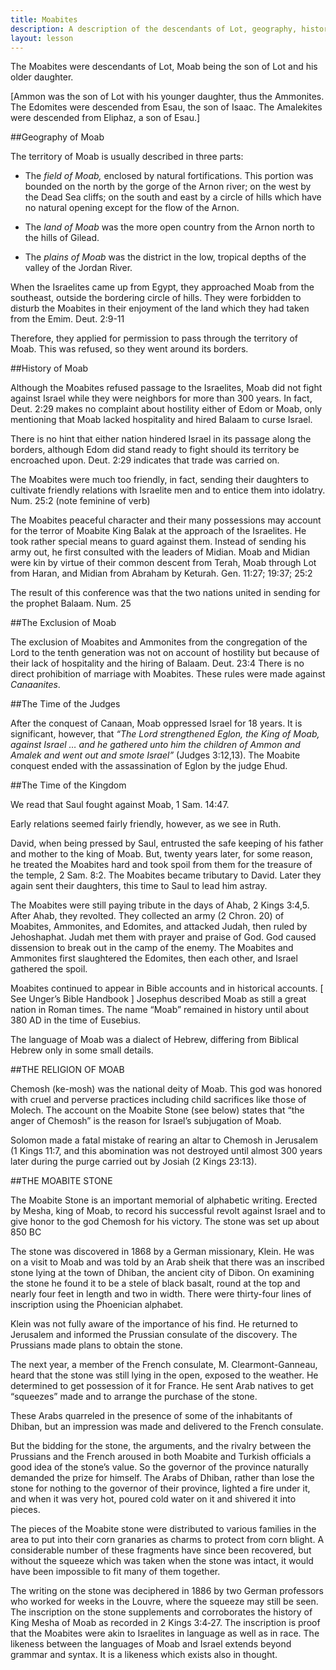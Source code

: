 ```yaml
---
title: Moabites
description: A description of the descendants of Lot, geography, history, religion, relationship to Judges and Ruth. The Moabite Stone.
layout: lesson
---
```



The Moabites were descendants of Lot, Moab being the son of Lot and his older daughter.

[Ammon was the son of Lot with his younger daughter, thus the Ammonites. The Edomites were descended from Esau, the son of Isaac. The Amalekites were descended from Eliphaz, a son of Esau.]

##Geography of Moab 

The territory of Moab is usually described in three parts:

* The *field of Moab,* enclosed by natural fortifications. This portion was bounded on the north by the gorge of the Arnon river; on the west by the Dead Sea cliffs; on the south and east by a circle of hills which have no natural opening except for the flow of the Arnon.

* The *land of Moab* was the more open country from the Arnon north to the hills of Gilead.

* The *plains of Moab* was the district in the low, tropical depths of the valley of the Jordan River.

When the Israelites came up from Egypt, they approached Moab from the southeast, outside the bordering circle of hills. They were forbidden to disturb the Moabites in their enjoyment of the land which they had taken from the Emim. Deut. 2:9-11

Therefore, they applied for permission to pass through the territory of Moab. This was refused, so they went around its borders.

##History of Moab 

Although the Moabites refused passage to the Israelites, Moab did not fight against Israel while they were neighbors for more than 300 years. In fact, Deut. 2:29 makes no complaint about hostility either of Edom or Moab, only mentioning that Moab lacked hospitality and hired Balaam to curse Israel.

There is no hint that either nation hindered Israel in its passage along the borders, although Edom did stand ready to fight should its territory be encroached upon. Deut. 2:29 indicates that trade was carried on.

The Moabites were much too friendly, in fact, sending their daughters to cultivate friendly relations with Israelite men and to entice them into idolatry. Num. 25:2 (note feminine of verb)

The Moabites peaceful character and their many possessions may account for the terror of Moabite King Balak at the approach of the Israelites. He took rather special means to guard against them. Instead of sending his army out, he first consulted with the leaders of Midian. Moab and Midian were kin by virtue of their common descent from Terah, Moab through Lot from Haran, and Midian from Abraham by Keturah. Gen. 11:27; 19:37; 25:2

The result of this conference was that the two nations united in sending for the prophet Balaam. Num. 25

##The Exclusion of Moab

The exclusion of Moabites and Ammonites from the congregation of the Lord to the tenth generation was not on account of hostility but because of their lack of hospitality and the hiring of Balaam. Deut. 23:4 There is no direct prohibition of marriage with Moabites. These rules were made against *Canaanites*.

##The Time of the Judges

After the conquest of Canaan, Moab oppressed Israel for 18 years. It is significant, however, that _“The Lord strengthened Eglon, the King of Moab, against Israel … and he gathered unto him the children of Ammon and Amalek and went out and smote Israel”_ (Judges 3:12,13). The Moabite conquest ended with the assassination of Eglon by the judge Ehud.

##The Time of the Kingdom

We read that Saul fought against Moab, 1 Sam. 14:47.

Early relations seemed fairly friendly, however, as we see in Ruth.

David, when being pressed by Saul, entrusted the safe keeping of his father and mother to the king of Moab. But, twenty years later, for some reason, he treated the Moabites hard and took spoil from them for the treasure of the temple, 2 Sam. 8:2. The Moabites became tributary to David. Later they again sent their daughters, this time to Saul to lead him astray.

The Moabites were still paying tribute in the days of Ahab, 2 Kings 3:4,5. After Ahab, they revolted. They collected an army (2 Chron. 20) of Moabites, Ammonites, and Edomites, and attacked Judah, then ruled by Jehoshaphat. Judah met them with prayer and praise of God. God caused dissension to break out in the camp of the enemy. The Moabites and Ammonites first slaughtered the Edomites, then each other, and Israel gathered the spoil.

Moabites continued to appear in Bible accounts and in historical accounts. [ See Unger’s Bible Handbook ] Josephus described Moab as still a great nation in Roman times. The name “Moab” remained in history until about 380 AD in the time of Eusebius.

The language of Moab was a dialect of Hebrew, differing from Biblical Hebrew only in some small details.

##THE RELIGION OF MOAB

Chemosh (ke-mosh) was the national deity of Moab. This god was honored with cruel and perverse practices including child sacrifices like those of Molech. The account on the Moabite Stone (see below) states that “the anger of Chemosh” is the reason for Israel’s subjugation of Moab.

Solomon made a fatal mistake of rearing an altar to Chemosh in Jerusalem (1 Kings 11:7, and this abomination was not destroyed until almost 300 years later during the purge carried out by Josiah (2 Kings 23:13).

##THE MOABITE STONE

The Moabite Stone is an important memorial of alphabetic writing. Erected by Mesha, king of Moab, to record his successful revolt against Israel and to give honor to the god Chemosh for his victory. The stone was set up about 850 BC

The stone was discovered in 1868 by a German missionary, Klein. He was on a visit to Moab and was told by an Arab sheik that there was an inscribed stone lying at the town of Dhiban, the ancient city of Dibon. On examining the stone he found it to be a stele of black basalt, round at the top and nearly four feet in length and two in width. There were thirty-four lines of inscription using the Phoenician alphabet.

Klein was not fully aware of the importance of his find. He returned to Jerusalem and informed the Prussian consulate of the discovery. The Prussians made plans to obtain the stone.

The next year, a member of the French consulate, M. Clearmont-Ganneau, heard that the stone was still lying in the open, exposed to the weather. He determined to get possession of it for France. He sent Arab natives to get “squeezes” made and to arrange the purchase of the stone.

These Arabs quarreled in the presence of some of the inhabitants of Dhiban, but an impression was made and delivered to the French consulate.

But the bidding for the stone, the arguments, and the rivalry between the Prussians and the French aroused in both Moabite and Turkish officials a good idea of the stone’s value. So the governor of the province naturally demanded the prize for himself. The Arabs of Dhiban, rather than lose the stone for nothing to the governor of their province, lighted a fire under it, and when it was very hot, poured cold water on it and shivered it into pieces.

The pieces of the Moabite stone were distributed to various families in the area to put into their corn granaries as charms to protect from corn blight. A considerable number of these fragments have since been recovered, but without the squeeze which was taken when the stone was intact, it would have been impossible to fit many of them together.

The writing on the stone was deciphered in 1886 by two German professors who worked for weeks in the Louvre, where the squeeze may still be seen. The inscription on the stone supplements and corroborates the history of King Mesha of Moab as recorded in 2 Kings 3:4‑27. The inscription is proof that the Moabites were akin to Israelites in language as well as in race. The likeness between the languages of Moab and Israel extends beyond grammar and syntax. It is a likeness which exists also in thought.


